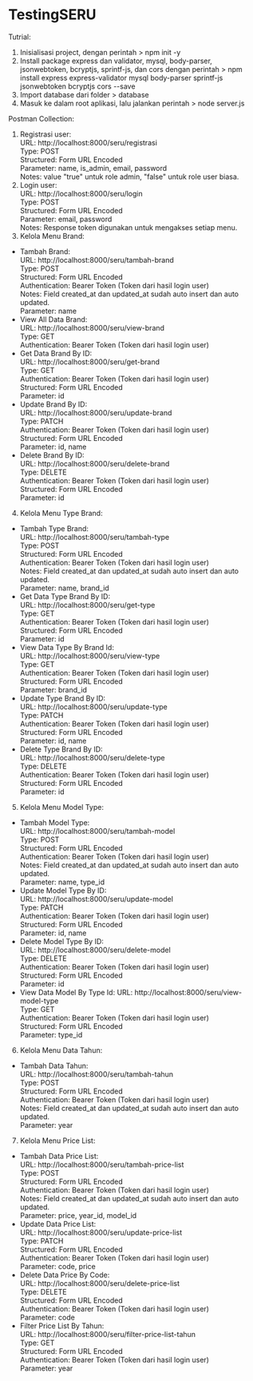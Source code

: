 # TestingSERU

Tutrial:
1. Inisialisasi project, dengan perintah > npm init -y
2. Install package express dan validator, mysql, body-parser, jsonwebtoken, bcryptjs, sprintf-js, dan cors dengan perintah > npm install express express-validator mysql body-parser sprintf-js jsonwebtoken bcryptjs cors --save
3. Import database dari folder > database
4. Masuk ke dalam root aplikasi, lalu jalankan perintah > node server.js

Postman Collection:
1. Registrasi user: <br>
  URL: http://localhost:8000/seru/registrasi <br>
  Type: POST <br>
  Structured: Form URL Encoded <br>
  Parameter: name, is_admin, email, password <br>
  Notes: value "true" untuk role admin, "false" untuk role user biasa.
2. Login user: <br>
  URL: http://localhost:8000/seru/login <br>
  Type: POST <br>
  Structured: Form URL Encoded <br>
  Parameter: email, password <br>
  Notes: Response token digunakan untuk mengakses setiap menu.
3. Kelola Menu Brand:
  - Tambah Brand: <br>
  URL: http://localhost:8000/seru/tambah-brand <br>
  Type: POST <br>
  Structured: Form URL Encoded <br>
  Authentication: Bearer Token (Token dari hasil login user) <br>
  Notes: Field created_at dan updated_at sudah auto insert dan auto updated. <br>
  Parameter: name <br>
  - View All Data Brand: <br>
  URL: http://localhost:8000/seru/view-brand <br>
  Type: GET <br>
  Authentication: Bearer Token (Token dari hasil login user) <br>
  - Get Data Brand By ID: <br>
  URL: http://localhost:8000/seru/get-brand <br>
  Type: GET <br>
  Authentication: Bearer Token (Token dari hasil login user) <br>
  Structured: Form URL Encoded <br>
  Parameter: id <br>
  - Update Brand By ID: <br>
  URL: http://localhost:8000/seru/update-brand <br>
  Type: PATCH <br>
  Authentication: Bearer Token (Token dari hasil login user) <br>
  Structured: Form URL Encoded <br>
  Parameter: id, name <br>
   - Delete Brand By ID: <br>
  URL: http://localhost:8000/seru/delete-brand <br>
  Type: DELETE <br>
  Authentication: Bearer Token (Token dari hasil login user) <br>
  Structured: Form URL Encoded <br>
  Parameter: id <br>
4. Kelola Menu Type Brand:
  - Tambah Type Brand: <br>
  URL: http://localhost:8000/seru/tambah-type <br>
  Type: POST <br>
  Structured: Form URL Encoded <br>
  Authentication: Bearer Token (Token dari hasil login user) <br>
  Notes: Field created_at dan updated_at sudah auto insert dan auto updated. <br>
  Parameter: name, brand_id <br>
  - Get Data Type Brand By ID: <br>
  URL: http://localhost:8000/seru/get-type <br>
  Type: GET <br>
  Authentication: Bearer Token (Token dari hasil login user) <br>
  Structured: Form URL Encoded <br>
  Parameter: id <br>
  - View Data Type By Brand Id: <br>
  URL: http://localhost:8000/seru/view-type <br>
  Type: GET <br>
  Authentication: Bearer Token (Token dari hasil login user) <br>
  Structured: Form URL Encoded <br>
  Parameter: brand_id <br>
  - Update Type Brand By ID: <br>
  URL: http://localhost:8000/seru/update-type <br>
  Type: PATCH <br>
  Authentication: Bearer Token (Token dari hasil login user) <br>
  Structured: Form URL Encoded <br>
  Parameter: id, name <br>
  - Delete Type Brand By ID: <br>
  URL: http://localhost:8000/seru/delete-type <br>
  Type: DELETE <br>
  Authentication: Bearer Token (Token dari hasil login user) <br>
  Structured: Form URL Encoded <br>
  Parameter: id <br>
5. Kelola Menu Model Type:
  - Tambah Model Type: <br>
  URL: http://localhost:8000/seru/tambah-model <br>
  Type: POST <br>
  Structured: Form URL Encoded <br>
  Authentication: Bearer Token (Token dari hasil login user) <br>
  Notes: Field created_at dan updated_at sudah auto insert dan auto updated. <br>
  Parameter: name, type_id <br>
  - Update Model Type By ID: <br>
  URL: http://localhost:8000/seru/update-model <br>
  Type: PATCH <br>
  Authentication: Bearer Token (Token dari hasil login user) <br>
  Structured: Form URL Encoded <br>
  Parameter: id, name <br>
  - Delete Model Type By ID: <br>
  URL: http://localhost:8000/seru/delete-model <br>
  Type: DELETE <br>
  Authentication: Bearer Token (Token dari hasil login user) <br>
  Structured: Form URL Encoded <br>
  Parameter: id <br>
  - View Data Model By Type Id:
  URL: http://localhost:8000/seru/view-model-type <br>
  Type: GET <br>
  Authentication: Bearer Token (Token dari hasil login user) <br>
  Structured: Form URL Encoded <br>
  Parameter: type_id <br>
6. Kelola Menu Data Tahun:
  - Tambah Data Tahun: <br>
  URL: http://localhost:8000/seru/tambah-tahun <br>
  Type: POST <br>
  Structured: Form URL Encoded <br>
  Authentication: Bearer Token (Token dari hasil login user) <br>
  Notes: Field created_at dan updated_at sudah auto insert dan auto updated. <br>
  Parameter: year <br>
7. Kelola Menu Price List:
  - Tambah Data Price List: <br>
  URL: http://localhost:8000/seru/tambah-price-list <br>
  Type: POST <br>
  Structured: Form URL Encoded <br>
  Authentication: Bearer Token (Token dari hasil login user) <br>
  Notes: Field created_at dan updated_at sudah auto insert dan auto updated. <br>
  Parameter: price, year_id, model_id <br>
  - Update Data Price List: <br>
  URL: http://localhost:8000/seru/update-price-list <br>
  Type: PATCH <br>
  Structured: Form URL Encoded <br>
  Authentication: Bearer Token (Token dari hasil login user) <br>
  Parameter: code, price <br>
  - Delete Data Price By Code: <br>
  URL: http://localhost:8000/seru/delete-price-list <br>
  Type: DELETE <br>
  Structured: Form URL Encoded <br>
  Authentication: Bearer Token (Token dari hasil login user) <br>
  Parameter: code <br>
  - Filter Price List By Tahun: <br>
  URL: http://localhost:8000/seru/filter-price-list-tahun <br>
  Type: GET <br>
  Structured: Form URL Encoded <br>
  Authentication: Bearer Token (Token dari hasil login user) <br>
  Parameter: year <br>
